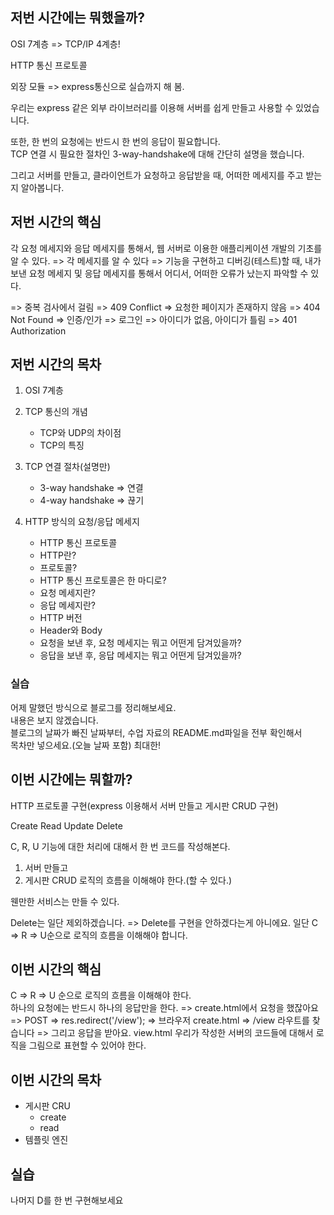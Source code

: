 ## 저번 시간에는 뭐했을까?

OSI 7계층 => TCP/IP 4계층!

HTTP 통신 프로토콜

외장 모듈 => express통신으로 실습까지 해 봄.  

우리는 express 같은 외부 라이브러리를 이용해 서버를 쉽게 만들고 사용할 수 있었습니다.  

또한, 한 번의 요청에는 반드시 한 번의 응답이 필요합니다.  
TCP 연결 시 필요한 절차인 3-way-handshake에 대해 간단히 설명을 했습니다.

그리고 서버를 만들고, 클라이언트가 요청하고 응답받을 때, 어떠한 메세지를 주고 받는지 알아봅니다.

## 저번 시간의 핵심

각 요청 메세지와 응답 메세지를 통해서, 웹 서버로 이용한 애플리케이션 개발의 기초를 알 수 있다.
=> 각 메세지를 알 수 있다 => 기능을 구현하고 디버깅(테스트)할 때, 내가 보낸 요청 메세지 및 응답 메세지를 통해서 어디서, 어떠한 오류가 났는지 파악할 수 있다.

=> 중복 검사에서 걸림 => 409 Conflict
=> 요청한 페이지가 존재하지 않음 => 404 Not Found
=> 인증/인가 => 로그인 => 아이디가 없음, 아이디가 틀림 => 401 Authorization 

## 저번 시간의 목차

1. OSI 7계층

2. TCP 통신의 개념
   - TCP와 UDP의 차이점
   - TCP의 특징

3. TCP 연결 절차(설명만)
   - 3-way handshake => 연결
   - 4-way handshake => 끊기

4. HTTP 방식의 요청/응답 메세지
   - HTTP 통신 프로토콜
   - HTTP란?
   - 프로토콜?
   - HTTP 통신 프로토콜은 한 마디로?
   - 요청 메세지란?
   - 응답 메세지란?
   - HTTP 버전
   - Header와 Body
   - 요청을 보낸 후, 요청 메세지는 뭐고 어떤게 담겨있을까?
   - 응답을 보낸 후, 응답 메세지는 뭐고 어떤게 담겨있을까?

### 실습

어제 말했던 방식으로 블로그를 정리해보세요.  
내용은 보지 않겠습니다.  
블로그의 날짜가 빠진 날짜부터, 수업 자료의 README.md파일을 전부 확인해서  
목차만 넣으세요.(오늘 날짜 포함) 최대한!

## 이번 시간에는 뭐할까?

HTTP 프로토콜 구현(express 이용해서 서버 만들고 게시판 CRUD 구현)

Create
Read
Update
Delete

C, R, U 기능에 대한 처리에 대해서 한 번 코드를 작성해본다.

1. 서버 만들고 
2. 게시판 CRUD 로직의 흐름을 이해해야 한다.(할 수 있다.)

웬만한 서비스는 만들 수 있다.

Delete는 일단 제외하겠습니다.
=> Delete를 구현을 안하겠다는게 아니에요.
일단 C => R => U순으로 로직의 흐름을 이해해야 합니다.

## 이번 시간의 핵심

C => R => U 순으로 로직의 흐름을 이해해야 한다.  
하나의 요청에는 반드시 하나의 응답만을 한다. 
=> create.html에서 요청을 했잖아요 => POST => res.redirect('/view'); => 브라우저 create.html 
=> /view 라우트를 찾습니다 => 그리고 응답을 받아요. view.html
우리가 작성한 서버의 코드들에 대해서 로직을 그림으로 표현할 수 있어야 한다.  

## 이번 시간의 목차

- 게시판 CRU
    - create
    - read
- 템플릿 엔진

## 실습

나머지 D를 한 번 구현해보세요